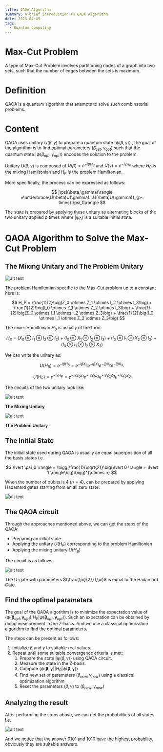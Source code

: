 ```yaml
---
title: QAOA Algorithm
summary: A brief introduction to QAOA Algorithm
date: 2023-04-09
tags:
  - Quantum Computing
---
```


# Max-Cut Problem

A type of Max-Cut Problem involves partitioning nodes of a graph into two sets, such that the number of edges between the sets is maximum.

# Definition

QAOA is a quantum algorithm that attempts to solve such combinatorial problems.

# Content

QAOA uses unitary $U(\beta,\gamma)$ to prepare a quantum state $|\psi(\beta,\gamma)\rangle$ , the goal of the algorithm is to find optimal parameters $(\beta_{opt},\gamma_{opt})$ such that the quantum state $|\psi(\beta_{opt},\gamma_{opt})\rangle$ encodes the solution to the problem.

Unitary $U(\beta,\gamma)$ is composed of $U(\beta)=e^{-i\beta H_B}$ and $U(\gamma)=e^{-i\gamma H_P}$ where $H_B$ is the mixing Hamiltonian and $H_P$ is the problem Hamiltonian.

More specifically, the process can be expressed as follows:

$$
|\psi(\beta,\gamma)\rangle =\underbrace{U(\beta)U(\gamma)...U(\beta)U(\gamma)}_{p~ times}|\psi_0\rangle
$$

The state is prepared by applying these unitary as alternating blocks of the two unitary applied $p$ times where $|\psi_0\rangle$ is a suitable initial state.

# QAOA Algorithm to Solve the Max-Cut Problem

## **The Mixing Unitary and The Problem Unitary**

![alt text](graph.png)

The problem Hamiltonian specific to the Max-Cut problem up to a constant here is:

$$
H_P = \frac{1}{2}\big(Z_0 \otimes Z_1 \otimes I_2 \otimes I_3\big) + 
        \frac{1}{2}\big(I_0 \otimes Z_1 \otimes Z_2 \otimes I_3\big) +
        \frac{1}{2}\big(Z_0 \otimes I_1 \otimes I_2 \otimes Z_3\big) +
        \frac{1}{2}\big(I_0 \otimes I_1 \otimes Z_2 \otimes Z_3\big)
$$

The mixer Hamiltonian $H_B$ is usually of the form:

$$
H_B = \big(X_0 \otimes I_1 \otimes I_2 \otimes I_3 \big) + 
      \big(I_0 \otimes X_1 \otimes I_2 \otimes I_3 \big) +
      \big(I_0 \otimes I_1 \otimes X_2 \otimes I_3 \big) +
      \big(I_0 \otimes I_1 \otimes I_2 \otimes X_3 \big)
$$

We can write the unitary as:

$$
U(H_B) = e^{-i \beta H_B} = e^{-i \beta X_0}e^{-i \beta X_1}e^{-i \beta X_2}e^{-i \beta X_3}.
$$

$$
U(H_P) = e^{-i \gamma H_P} = e^{-i \gamma Z_0 Z_1}e^{-i \gamma Z_1 Z_2}e^{-i \gamma Z_2 Z_3}e^{-i \gamma Z_0 Z_3}
$$

The circuits of the two unitary look like:

![alt text](circuit1.png)

**The Mixing Unitary**

![alt text](circuit2.png)

**The Problem Unitary**

## **The Initial State**

The initial state used during QAOA is usually an equal superposition of all the basis states i.e.

$$
\lvert \psi_0 \rangle = \bigg(\frac{1}{\sqrt{2}}\big(\lvert 0 \rangle + \lvert 1 \rangle\big)\bigg)^{\otimes n}
$$

When the number of qubits is 4 $(n=4)$, can be prepared by applying Hadamard gates starting from an all zero state:

![alt text](circuit3.png)

## The **QAOA circuit**

Through the approaches mentioned above, we can get the steps of the QAOA:

- Preparing an initial state
- Applying the unitary $U(H_P)$ corresponding to the problem Hamiltonian
- Applying the mixing unitary $U(H_B)$

The circuit is as follows:

![alt text](circuit4.png)

The U-gate with parameters $(\frac{\pi}{2},0,\pi)$ is equal to the Hadamard Gate.

## Find the optimal parameters

The goal of the QAOA algorithm is to minimize the expectation value of $\langle \psi(\boldsymbol{\beta}_{opt}, \boldsymbol{\gamma}_{opt}) \rvert H_P \lvert 
\psi(\boldsymbol{\beta}_{opt}, \boldsymbol{\gamma}_{opt}) \rangle$.  Such an expectation can be obtained by doing measurement in the Z-basis. And we use a classical optimization algorithm to find the optimal parameters.

The steps can be present as follows:

1. Initialize $\beta$ and $\gamma$ to suitable real values.
2. Repeat until some suitable convergence criteria is met:
    1. Prepare the state $|\psi(\beta,\gamma)\rangle$ using QAOA circuit.
    2. Measure the state in the Z-basis.
    3. Compute $\langle \psi(\boldsymbol{\beta}, \boldsymbol{\gamma}) \rvert H_P \lvert \psi(\boldsymbol{\beta}, \boldsymbol{\gamma}) \rangle$
    4. Find new set of parameters $(\beta_{new},\gamma_{new})$ using a classical optimization algorithm
    5. Reset the parameters $(\beta,\gamma)$ to $(\beta_{new},\gamma_{new})$

## **Analyzing the result**

After performing the steps above, we can get the probabilities of all states i.e.

![alt text](result.png)

And we notice that the answer $0101$ and $1010$ have the highest probability, obviously they are suitable answers.